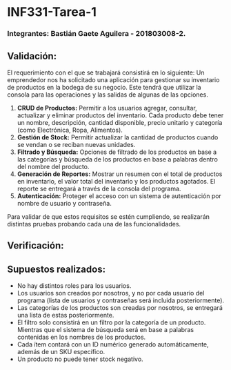 # INF331-Tarea-1

### Integrantes: Bastián Gaete Aguilera - 201803008-2.

## Validación:
El requerimiento con el que se trabajará consistirá en lo siguiente:
Un emprendedor nos ha solicitado una aplicación para gestionar su inventario de productos en la bodega de su negocio. Este tendrá que utilizar la consola para las operaciones y las salidas de algunas de las opciones.

1. __CRUD de Productos:__ Permitir a los usuarios agregar, consultar, actualizar y eliminar productos del inventario. Cada producto debe tener un nombre, descripción, cantidad disponible, precio unitario y categoría (como Electrónica, Ropa, Alimentos).
2. __Gestión de Stock:__ Permitir actualizar la cantidad de productos cuando se vendan o se reciban nuevas unidades.
3. __Filtrado y Búsqueda:__ Opciones de filtrado de los productos en base a las categorías y búsqueda de los productos en base a palabras dentro del nombre del producto.
4. __Generación de Reportes:__ Mostrar un resumen con el total de productos en inventario, el valor total del inventario y los productos agotados. El reporte se entregará a través de la consola del programa.
5. __Autenticación:__ Proteger el acceso con un sistema de autenticación por nombre de usuario y contraseña.

Para validar de que estos requisitos se estén cumpliendo, se realizarán distintas pruebas probando cada una de las funcionalidades.

## Verificación:


## Supuestos realizados:
- No hay distintos roles para los usuarios.
- Los usuarios son creados por nosotros, y no por cada usuario del programa (lista de usuarios y contraseñas será incluida posteriormente).
- Las categorías de los productos son creadas por nosotros, se entregará una lista de estas posteriormente.
- El filtro solo consistirá en un filtro por la categoría de un producto. Mientras que el sistema de búsqueda será en base a palabras contenidas en los nombres de los productos.
- Cada ítem contará con un ID numérico generado automáticamente, además de un SKU específico.
- Un producto no puede tener stock negativo.
